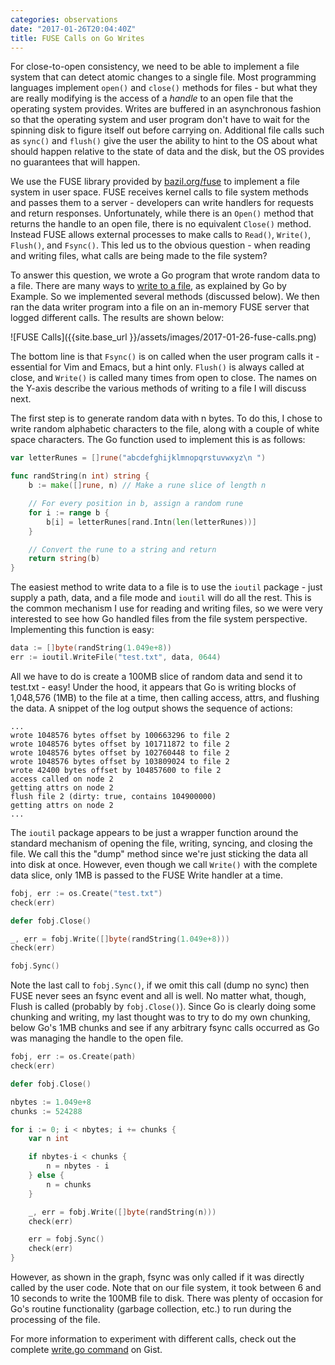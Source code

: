 ```yaml
---
categories: observations
date: "2017-01-26T20:04:40Z"
title: FUSE Calls on Go Writes
---
```


For close-to-open consistency, we need to be able to implement a file system that can detect atomic changes to a single file. Most programming languages implement `open()` and `close()` methods for files - but what they are really modifying is the access of a _handle_ to an open file that the operating system provides. Writes are buffered in an asynchronous fashion so that the operating system and user program don't have to wait for the spinning disk to figure itself out before carrying on. Additional file calls such as `sync()` and `flush()` give the user the ability to hint to the OS about what should happen relative to the state of data and the disk, but the OS provides no guarantees that will happen.

We use the FUSE library provided by [bazil.org/fuse](https://github.com/bazil/fuse) to implement a file system in user space. FUSE receives kernel calls to file system methods and passes them to a server - developers can write handlers for requests and return responses. Unfortunately, while there is an `Open()` method that returns the handle to an open file, there is no equivalent `Close()` method. Instead FUSE allows external processes to make calls to `Read()`, `Write()`, `Flush()`, and `Fsync()`. This led us to the obvious question - when reading and writing files, what calls are being made to the file system?

To answer this question, we wrote a Go program that wrote random data to a file. There are many ways to [write to a file](https://gobyexample.com/writing-files), as explained by Go by Example. So we implemented several methods (discussed below). We then ran the data writer program into a file on an in-memory FUSE server that logged different calls. The results are shown below:

![FUSE Calls]({{site.base_url }}/assets/images/2017-01-26-fuse-calls.png)

The bottom line is that `Fsync()` is on called when the user program calls it - essential for Vim and Emacs, but a hint only. `Flush()` is always called at close, and `Write()` is called many times from open to close. The names on the Y-axis describe the various methods of writing to a file I will discuss next.

The first step is to generate random data with n bytes. To do this, I chose to write random alphabetic characters to the file, along with a couple of white space characters. The Go function used to implement this is as follows:

```go
var letterRunes = []rune("abcdefghijklmnopqrstuvwxyz\n ")

func randString(n int) string {
	b := make([]rune, n) // Make a rune slice of length n

    // For every position in b, assign a random rune
	for i := range b {
		b[i] = letterRunes[rand.Intn(len(letterRunes))]
	}

    // Convert the rune to a string and return
	return string(b)
}
```

The easiest method to write data to a file is to use the `ioutil` package - just supply a path, data, and a file mode and `ioutil` will do all the rest. This is the common mechanism I use for reading and writing files, so we were very interested to see how Go handled files from the file system perspective. Implementing this function is easy:

```go
data := []byte(randString(1.049e+8))
err := ioutil.WriteFile("test.txt", data, 0644)
```

All we have to do is create a 100MB slice of random data and send it to test.txt - easy! Under the hood, it appears that Go is writing blocks of 1,048,576 (1MB) to the file at a time, then calling access, attrs, and flushing the data. A snippet of the log output shows the sequence of actions:

```
...
wrote 1048576 bytes offset by 100663296 to file 2
wrote 1048576 bytes offset by 101711872 to file 2
wrote 1048576 bytes offset by 102760448 to file 2
wrote 1048576 bytes offset by 103809024 to file 2
wrote 42400 bytes offset by 104857600 to file 2
access called on node 2
getting attrs on node 2
flush file 2 (dirty: true, contains 104900000)
getting attrs on node 2
...
```

The `ioutil` package appears to be just a wrapper function around the standard mechanism of opening the file, writing, syncing, and closing the file. We call this the "dump" method since we're just sticking the data all into disk at once. However, even though we call `Write()` with the complete data slice, only 1MB is passed to the FUSE Write handler at a time.

```go
fobj, err := os.Create("test.txt")
check(err)

defer fobj.Close()

_, err = fobj.Write([]byte(randString(1.049e+8)))
check(err)

fobj.Sync()
```

Note the last call to `fobj.Sync()`, if we omit this call (dump no sync) then FUSE never sees an fsync event and all is well. No matter what, though, Flush is called (probably by `fobj.Close()`). Since Go is clearly doing some chunking and writing, my last thought was to try to do my own chunking, below Go's 1MB chunks and see if any arbitrary fsync calls occurred as Go was managing the handle to the open file.

```go
fobj, err := os.Create(path)
check(err)

defer fobj.Close()

nbytes := 1.049e+8
chunks := 524288

for i := 0; i < nbytes; i += chunks {
	var n int

	if nbytes-i < chunks {
		n = nbytes - i
	} else {
		n = chunks
	}

	_, err = fobj.Write([]byte(randString(n)))
	check(err)

	err = fobj.Sync()
	check(err)
}
```

However, as shown in the graph, fsync was only called if it was directly called by the user code. Note that on our file system, it took between 6 and 10 seconds to write the 100MB file to disk. There was plenty of occasion for Go's routine functionality (garbage collection, etc.) to run during the processing of the file.

For more information to experiment with different calls, check out the complete [write.go command](https://gist.github.com/bbengfort/3c0cdfc21050bc3eed06fc93b05f7cd9) on Gist.
